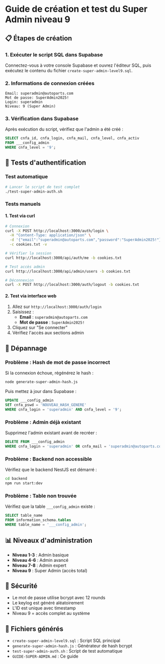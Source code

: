 # Guide de création et test du Super Admin niveau 9

## 📋 Étapes de création

### 1. Exécuter le script SQL dans Supabase

Connectez-vous à votre console Supabase et ouvrez l'éditeur SQL, puis exécutez le contenu du fichier `create-super-admin-level9.sql`.

### 2. Informations de connexion créées

```
Email: superadmin@autoparts.com
Mot de passe: SuperAdmin2025!
Login: superadmin
Niveau: 9 (Super Admin)
```

### 3. Vérification dans Supabase

Après exécution du script, vérifiez que l'admin a été créé :

```sql
SELECT cnfa_id, cnfa_login, cnfa_mail, cnfa_level, cnfa_activ 
FROM ___config_admin 
WHERE cnfa_level = '9';
```

## 🧪 Tests d'authentification

### Test automatique

```bash
# Lancer le script de test complet
./test-super-admin-auth.sh
```

### Tests manuels

#### 1. Test via curl

```bash
# Connexion
curl -X POST http://localhost:3000/auth/login \
  -H "Content-Type: application/json" \
  -d '{"email":"superadmin@autoparts.com","password":"SuperAdmin2025!"}' \
  -c cookies.txt -v

# Vérifier la session
curl http://localhost:3000/api/auth/me -b cookies.txt

# Test accès admin
curl http://localhost:3000/api/admin/users -b cookies.txt

# Déconnexion
curl -X POST http://localhost:3000/auth/logout -b cookies.txt
```

#### 2. Test via interface web

1. Allez sur `http://localhost:3000/auth/login`
2. Saisissez :
   - **Email** : `superadmin@autoparts.com`
   - **Mot de passe** : `SuperAdmin2025!`
3. Cliquez sur "Se connecter"
4. Vérifiez l'accès aux sections admin

## 🔧 Dépannage

### Problème : Hash de mot de passe incorrect

Si la connexion échoue, régénérez le hash :

```bash
node generate-super-admin-hash.js
```

Puis mettez à jour dans Supabase :

```sql
UPDATE ___config_admin 
SET cnfa_pswd = 'NOUVEAU_HASH_GENERE'
WHERE cnfa_login = 'superadmin' AND cnfa_level = '9';
```

### Problème : Admin déjà existant

Supprimez l'admin existant avant de recréer :

```sql
DELETE FROM ___config_admin 
WHERE cnfa_login = 'superadmin' OR cnfa_mail = 'superadmin@autoparts.com';
```

### Problème : Backend non accessible

Vérifiez que le backend NestJS est démarré :

```bash
cd backend
npm run start:dev
```

### Problème : Table non trouvée

Vérifiez que la table `___config_admin` existe :

```sql
SELECT table_name 
FROM information_schema.tables 
WHERE table_name = '___config_admin';
```

## 📊 Niveaux d'administration

- **Niveau 1-3** : Admin basique
- **Niveau 4-6** : Admin avancé  
- **Niveau 7-8** : Admin expert
- **Niveau 9** : Super Admin (accès total)

## 🔐 Sécurité

- Le mot de passe utilise bcrypt avec 12 rounds
- Le keylog est généré aléatoirement
- L'ID est unique avec timestamp
- Niveau 9 = accès complet au système

## 📁 Fichiers générés

- `create-super-admin-level9.sql` : Script SQL principal
- `generate-super-admin-hash.js` : Générateur de hash bcrypt
- `test-super-admin-auth.sh` : Script de test automatique
- `GUIDE-SUPER-ADMIN.md` : Ce guide
